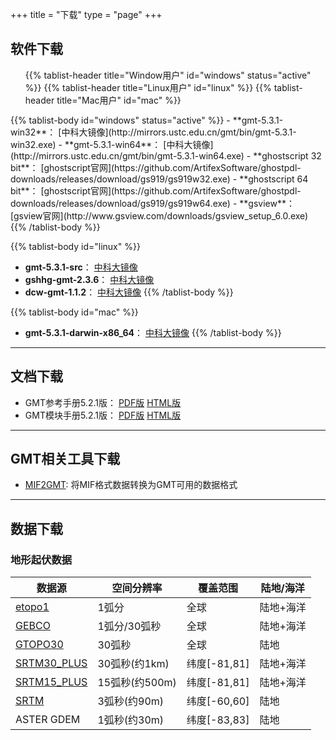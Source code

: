 +++
title = "下载"
type = "page"
+++


## 软件下载

<div>
<ul class="nav nav-tabs" role="tablist">
{{% tablist-header title="Window用户" id="windows" status="active" %}}
{{% tablist-header title="Linux用户" id="linux" %}}
{{% tablist-header title="Mac用户" id="mac" %}}
</ul>

<div class="tab-content">
{{% tablist-body id="windows" status="active" %}}
- **gmt-5.3.1-win32**： [中科大镜像](http://mirrors.ustc.edu.cn/gmt/bin/gmt-5.3.1-win32.exe)
- **gmt-5.3.1-win64**： [中科大镜像](http://mirrors.ustc.edu.cn/gmt/bin/gmt-5.3.1-win64.exe)
- **ghostscript 32 bit**： [ghostscript官网](https://github.com/ArtifexSoftware/ghostpdl-downloads/releases/download/gs919/gs919w32.exe)
- **ghostscript 64 bit**： [ghostscript官网](https://github.com/ArtifexSoftware/ghostpdl-downloads/releases/download/gs919/gs919w64.exe)
- **gsview**： [gsview官网](http://www.gsview.com/downloads/gsview_setup_6.0.exe)
{{% /tablist-body %}}

{{% tablist-body id="linux" %}}
- **gmt-5.3.1-src**： [中科大镜像](http://mirrors.ustc.edu.cn/gmt/gmt-5.3.1-src.tar.gz)
- **gshhg-gmt-2.3.6**： [中科大镜像](http://mirrors.ustc.edu.cn/gmt/gshhg-gmt-2.3.6.tar.gz)
- **dcw-gmt-1.1.2**： [中科大镜像](http://mirrors.ustc.edu.cn/gmt/dcw-gmt-1.1.2.tar.gz)
{{% /tablist-body %}}

{{% tablist-body id="mac" %}}
- **gmt-5.3.1-darwin-x86_64**： [中科大镜像](http://mirrors.ustc.edu.cn/gmt/bin/gmt-5.3.1-darwin-x84_64.dmg)
{{% /tablist-body %}}
</div>
</div>

---

## 文档下载

- GMT参考手册5.2.1版： [PDF版](https://github.com/gmt-china/GMT_docs/releases/download/v5.2.1/GMT_docs-5.2.1.pdf) [HTML版](https://github.com/gmt-china/GMT_docs/releases/download/v5.2.1/GMT_docs-5.2.1-HTML.zip)
- GMT模块手册5.2.1版： [PDF版](https://github.com/gmt-china/GMT_modules/releases/download/v5.2.1/GMT_modules-5.2.1.pdf) [HTML版](https://github.com/gmt-china/GMT_modules/releases/download/v5.2.1/GMT_modules-5.2.1-HTML.zip)

---

## GMT相关工具下载

- [MIF2GMT](/blog/mif2gmt): 将MIF格式数据转换为GMT可用的数据格式

---

## 数据下载

### 地形起伏数据

| 数据源       			     | 空间分辨率     | 覆盖范围     | 陆地/海洋  |
|------------------------------|--------------|-------------|------------|
| [etopo1][etopo1]             | 1弧分         | 全球         | 陆地+海洋  |
| [GEBCO][GEBCO]               | 1弧分/30弧秒   | 全球         | 陆地+海洋  |
| [GTOPO30][GTOPO30]           | 30弧秒        | 全球         | 陆地       |
| [SRTM30_PLUS][SRTM30_PLUS]   | 30弧秒(约1km) | 纬度[-81,81] | 陆地+海洋  |
| [SRTM15_PLUS][SRTM15_PLUS]   | 15弧秒(约500m)| 纬度[-81,81] | 陆地+海洋  |
| [SRTM][SRTM]                 | 3弧秒(约90m)  | 纬度[-60,60] | 陆地       |
| ASTER GDEM                   | 1弧秒(约30m)  | 纬度[-83,83] | 陆地       |

[etopo1]: http://www.ngdc.noaa.gov/mgg/global/
[GEBCO]: http://www.bodc.ac.uk/data/online_delivery/gebco/
[GTOPO30]: ftp://edcftp.cr.usgs.gov/data/gtopo30/global/
[SRTM30_PLUS]: http://topex.ucsd.edu/WWW_html/srtm30_plus.html
[SRTM15_PLUS]: http://topex.ucsd.edu/WWW_html/mar_topo.html
[SRTM]:http://srtm.csi.cgiar.org/SELECTION/inputCoord.asp
